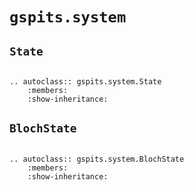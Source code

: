 # ``gspits.system``

## ``State``

```{eval-rst}

.. autoclass:: gspits.system.State
    :members:
    :show-inheritance:

```

## ``BlochState``

```{eval-rst}

.. autoclass:: gspits.system.BlochState
    :members:
    :show-inheritance:

```
